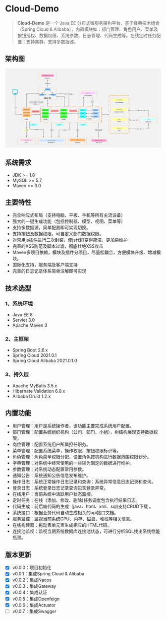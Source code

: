 # Cloud-Demo

> **Cloud-Demo** 是一个 Java EE 分布式微服务架构平台，基于经典技术组合（Spring Cloud & Alibaba），内置模块如：部门管理、角色用户、菜单及按钮授权、数据权限、系统参数、日志管理、代码生成等。在线定时任务配置；支持集群，支持多数据源。

## **架构图**

![](.\images\微信截图_20220624111747.png)

## **系统需求**

- JDK >= 1.8
- MySQL >= 5.7
- Maven >= 3.0

## 主要特性

- 完全响应式布局（支持电脑、平板、手机等所有主流设备）
- 强大的一键生成功能（包括控制器、模型、视图、菜单等）
- 支持多数据源，简单配置即可实现切换。
- 支持按钮及数据权限，可自定义部门数据权限。
- 对常用js插件进行二次封装，使js代码变得简洁，更加易维护
- 完善的XSS防范及脚本过滤，彻底杜绝XSS攻击
- Maven多项目依赖，模块及插件分项目，尽量松耦合，方便模块升级、增减模块。
- 国际化支持，服务端及客户端支持
- 完善的日志记录体系简单注解即可实现

## 技术选型

### **1、系统环境**

- Java EE 8
- Servlet 3.0
- Apache Maven 3

### **2、主框架**

- Spring Boot 2.6.x
- Spring Cloud 2021.0.1
- Spring Cloud Alibaba 2021.0.1.0

### **3、持久层**

- Apache MyBatis 3.5.x
- Hibernate Validation 6.0.x
- Alibaba Druid 1.2.x

## 内置功能

- 用户管理：用户是系统操作者，该功能主要完成系统用户配置。
- 部门管理：配置系统组织机构（公司、部门、小组），树结构展现支持数据权限。
- 岗位管理：配置系统用户所属担任职务。
- 菜单管理：配置系统菜单，操作权限，按钮权限标识等。
- 角色管理：角色菜单权限分配、设置角色按机构进行数据范围权限划分。
- 字典管理：对系统中经常使用的一些较为固定的数据进行维护。
- 参数管理：对系统动态配置常用参数。
- 通知公告：系统通知公告信息发布维护。
- 操作日志：系统正常操作日志记录和查询；系统异常信息日志记录和查询。
- 登录日志：系统登录日志记录查询包含登录异常。
- 在线用户：当前系统中活跃用户状态监控。
- 定时任务：在线（添加、修改、删除)任务调度包含执行结果日志。
- 代码生成：前后端代码的生成（java、html、xml、sql)支持CRUD下载 。
- 系统接口：根据业务代码自动生成相关的api接口文档。
- 服务监控：监视当前系统CPU、内存、磁盘、堆栈等相关信息。
- 在线构建器：拖动表单元素生成相应的HTML代码。
- 连接池监视：监视当期系统数据库连接池状态，可进行分析SQL找出系统性能瓶颈。

## 版本更新

- [x] v0.0.0：项目初始化
- [x] v0.0.1：集成Spring Cloud & Alibaba
- [x] v0.0.2：集成Nacos
- [x] v0.0.3：集成Gateway
- [x] v0.0.4：集成认证
- [x] v0.0.5：集成Openfeign
- [x] v0.0.6：集成Actuator
- [ ] v0.0.7：集成Swagger
